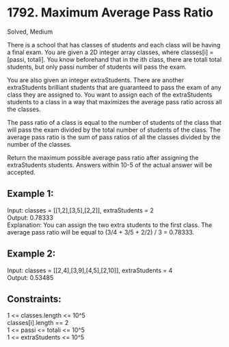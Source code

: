 # 1792. Maximum Average Pass Ratio
Solved, Medium

There is a school that has classes of students and each class will be having a final exam. You are given a 2D integer array classes, where classes[i] = [passi, totali].
You know beforehand that in the ith class, there are totali total students, but only passi number of students will pass the exam.  

You are also given an integer extraStudents. There are another extraStudents brilliant students that are guaranteed to pass the exam of any class they are assigned to.
You want to assign each of the extraStudents students to a class in a way that maximizes the average pass ratio across all the classes.  

The pass ratio of a class is equal to the number of students of the class that will pass the exam divided by the total number of students of the class. 
The average pass ratio is the sum of pass ratios of all the classes divided by the number of the classes.  

Return the maximum possible average pass ratio after assigning the extraStudents students. Answers within 10-5 of the actual answer will be accepted.  
 

Example 1:
---
Input: classes = [[1,2],[3,5],[2,2]], extraStudents = 2  
Output: 0.78333  
Explanation: You can assign the two extra students to the first class. The average pass ratio will be equal to (3/4 + 3/5 + 2/2) / 3 = 0.78333.  

Example 2:
---
Input: classes = [[2,4],[3,9],[4,5],[2,10]], extraStudents = 4  
Output: 0.53485  
 

Constraints:
---
1 <= classes.length <= 10^5  
classes[i].length == 2  
1 <= passi <= totali <= 10^5  
1 <= extraStudents <= 10^5  
